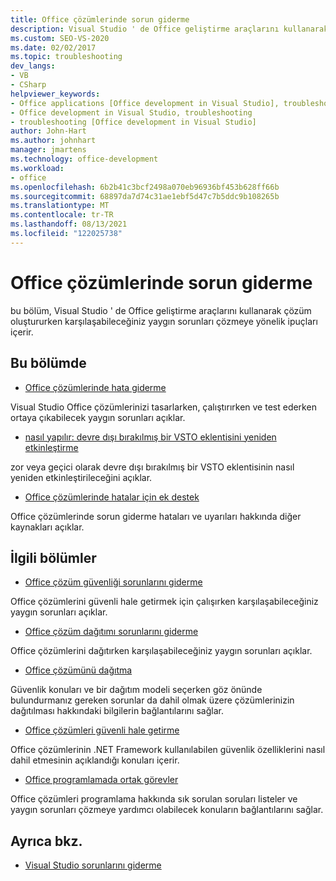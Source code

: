 ```yaml
---
title: Office çözümlerinde sorun giderme
description: Visual Studio ' de Office geliştirme araçlarını kullanarak çözüm oluştururken karşılaşabileceğiniz yaygın sorunları çözmek için bazı ipuçları edinin.
ms.custom: SEO-VS-2020
ms.date: 02/02/2017
ms.topic: troubleshooting
dev_langs:
- VB
- CSharp
helpviewer_keywords:
- Office applications [Office development in Visual Studio], troubleshooting
- Office development in Visual Studio, troubleshooting
- troubleshooting [Office development in Visual Studio]
author: John-Hart
ms.author: johnhart
manager: jmartens
ms.technology: office-development
ms.workload:
- office
ms.openlocfilehash: 6b2b41c3bcf2498a070eb96936bf453b628ff66b
ms.sourcegitcommit: 68897da7d74c31ae1ebf5d47c7b5ddc9b108265b
ms.translationtype: MT
ms.contentlocale: tr-TR
ms.lasthandoff: 08/13/2021
ms.locfileid: "122025738"
---
```

# <a name="troubleshoot-office-solutions"></a>Office çözümlerinde sorun giderme
  bu bölüm, Visual Studio ' de Office geliştirme araçlarını kullanarak çözüm oluştururken karşılaşabileceğiniz yaygın sorunları çözmeye yönelik ipuçları içerir.

## <a name="in-this-section"></a>Bu bölümde
- [Office çözümlerinde hata giderme](../vsto/troubleshooting-errors-in-office-solutions.md)

 Visual Studio Office çözümlerinizi tasarlarken, çalıştırırken ve test ederken ortaya çıkabilecek yaygın sorunları açıklar.

- [nasıl yapılır: devre dışı bırakılmış bir VSTO eklentisini yeniden etkinleştirme](../vsto/how-to-re-enable-a-vsto-add-in-that-has-been-disabled.md)

 zor veya geçici olarak devre dışı bırakılmış bir VSTO eklentisinin nasıl yeniden etkinleştirileceğini açıklar.

- [Office çözümlerinde hatalar için ek destek](../vsto/additional-support-for-errors-in-office-solutions.md)

 Office çözümlerinde sorun giderme hataları ve uyarıları hakkında diğer kaynakları açıklar.

## <a name="related-sections"></a>İlgili bölümler
- [Office çözüm güvenliği sorunlarını giderme](../vsto/troubleshooting-office-solution-security.md)

 Office çözümlerini güvenli hale getirmek için çalışırken karşılaşabileceğiniz yaygın sorunları açıklar.

- [Office çözüm dağıtımı sorunlarını giderme](../vsto/troubleshooting-office-solution-deployment.md)

 Office çözümlerini dağıtırken karşılaşabileceğiniz yaygın sorunları açıklar.

- [Office çözümünü dağıtma](../vsto/deploying-an-office-solution.md)

 Güvenlik konuları ve bir dağıtım modeli seçerken göz önünde bulundurmanız gereken sorunlar da dahil olmak üzere çözümlerinizin dağıtılması hakkındaki bilgilerin bağlantılarını sağlar.

- [Office çözümleri güvenli hale getirme](../vsto/securing-office-solutions.md)

 Office çözümlerinin .NET Framework kullanılabilen güvenlik özelliklerini nasıl dahil etmesinin açıklandığı konuları içerir.

- [Office programlamada ortak görevler](../vsto/common-tasks-in-office-programming.md)

 Office çözümleri programlama hakkında sık sorulan soruları listeler ve yaygın sorunları çözmeye yardımcı olabilecek konuların bağlantılarını sağlar.

## <a name="see-also"></a>Ayrıca bkz.

- [Visual Studio sorunlarını giderme](/troubleshoot/visualstudio/welcome-visual-studio/)

